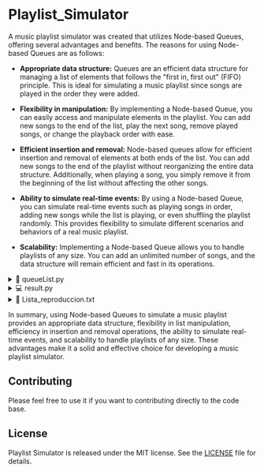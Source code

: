 # Playlist_Simulator

A music playlist simulator was created that utilizes Node-based Queues, offering several advantages and benefits. The reasons for using Node-based Queues are as follows:

- **Appropriate data structure:** Queues are an efficient data structure for managing a list of elements that follows the "first in, first out" (FIFO) principle. This is ideal for simulating a music playlist since songs are played in the order they were added.

- **Flexibility in manipulation:** By implementing a Node-based Queue, you can easily access and manipulate elements in the playlist. You can add new songs to the end of the list, play the next song, remove played songs, or change the playback order with ease.

- **Efficient insertion and removal:** Node-based queues allow for efficient insertion and removal of elements at both ends of the list. You can add new songs to the end of the playlist without reorganizing the entire data structure. Additionally, when playing a song, you simply remove it from the beginning of the list without affecting the other songs.

- **Ability to simulate real-time events:** By using a Node-based Queue, you can simulate real-time events such as playing songs in order, adding new songs while the list is playing, or even shuffling the playlist randomly. This provides flexibility to simulate different scenarios and behaviors of a real music playlist.

-  **Scalability:** Implementing a Node-based Queue allows you to handle playlists of any size. You can add an unlimited number of songs, and the data structure will remain efficient and fast in its operations.

<details>
    <summary>🐍 queueList.py</summary> 
  
          Contains the following methods:
            Method for adding elements to the list (enqueue).
            Method for removing elements from the list (dequeue).
            Method for displaying the first element of the list.
            Method for sequentially playing and extracting the song.
            Method for displaying the current playlist.
            Method for searching for a song by name or artist.
            Method for randomly shuffling the playlist.
            Method for saving the playlist to a file.
</details>
<details>
    <summary>💻 result.py</summary> 
  
          Will contain the application of these methods to test them in our terminal.
</details>
<details>
    <summary>📄 Lista_reproduccion.txt</summary> 
  
          Will contain all the songs created with the enqueue method. This .txt file was created using the save_list() method.
</details>

In summary, using Node-based Queues to simulate a music playlist provides an appropriate data structure, flexibility in list manipulation, efficiency in insertion and removal operations, the ability to simulate real-time events, and scalability to handle playlists of any size. These advantages make it a solid and effective choice for developing a music playlist simulator.

## Contributing

Please feel free to use it if you want to contributing directly to the code base.

## License

Playlist Simulator is released under the MIT license. See the [LICENSE](/LICENSE) file for details.
